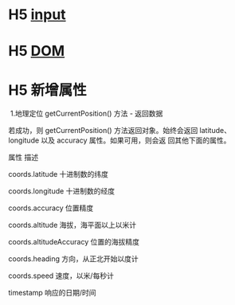 # H5 [input](https://github.com/BellQ/H5/tree/master/input)

# H5 [DOM](https://github.com/BellQ/H5/tree/master/DOM)

# H5 新增属性
  1.地理定位
  getCurrentPosition() 方法 - 返回数据
  
  若成功，则 getCurrentPosition() 方法返回对象。始终会返回 latitude、longitude 以及 accuracy 属性。如果可用，则会返   回其他下面的属性。
  
  属性	                             描述
  
  coords.latitude	              十进制数的纬度
  
  coords.longitude	            十进制数的经度
  
  coords.accuracy	              位置精度
  
  coords.altitude	              海拔，海平面以上以米计
  
  coords.altitudeAccuracy     	位置的海拔精度
  
  coords.heading	              方向，从正北开始以度计
  
  coords.speed	                速度，以米/每秒计
  
  timestamp                    	响应的日期/时间
